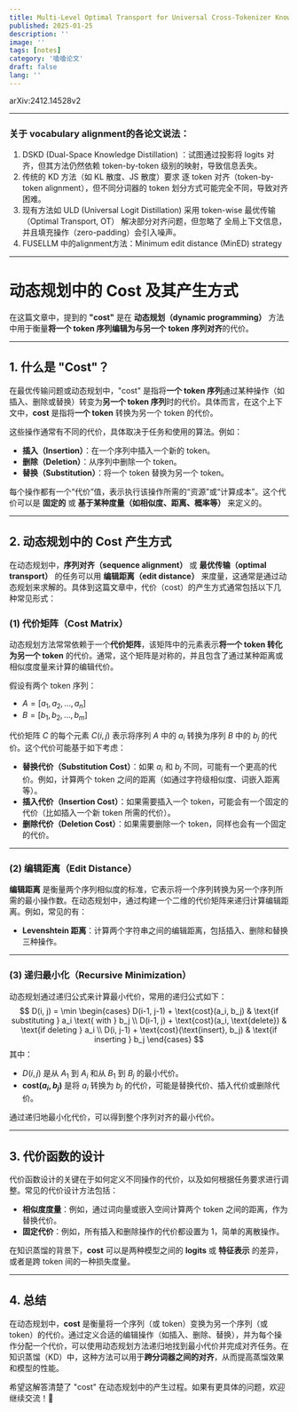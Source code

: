 ```yaml
---
title: Multi-Level Optimal Transport for Universal Cross-Tokenizer Knowledge Distillation on Language Models
published: 2025-01-25
description: ''
image: ''
tags: [notes]
category: '嗑嗑论文'
draft: false
lang: ''
---
```

arXiv:2412.14528v2

---

### 关于 vocabulary alignment的各论文说法：
1. DSKD (Dual-Space Knowledge Distillation) ：试图通过投影将 logits 对齐，但其方法仍然依赖 token-by-token 级别的映射，导致信息丢失。
2. 传统的 KD 方法（如 KL 散度、JS 散度）要求 逐 token 对齐（token-by-token alignment），但不同分词器的 token 划分方式可能完全不同，导致对齐困难。
3. 现有方法如 ULD (Universal Logit Distillation) 采用 token-wise 最优传输（Optimal Transport, OT） 解决部分对齐问题，但忽略了 全局上下文信息，并且填充操作（zero-padding）会引入噪声。
4. FUSELLM 中的alignment方法：Minimum edit distance (MinED) strategy

---




# **动态规划中的 Cost 及其产生方式**

在这篇文章中，提到的 **"cost"** 是在 **动态规划（dynamic programming）** 方法中用于衡量**将一个 token 序列编辑为与另一个 token 序列对齐**的代价。

---

## **1. 什么是 "Cost"？**

在最优传输问题或动态规划中，"cost" 是指将**一个 token 序列**通过某种操作（如插入、删除或替换）转变为**另一个 token 序列**时的代价。具体而言，在这个上下文中，**cost** 是指将**一个 token** 转换为另一个 token 的代价。

这些操作通常有不同的代价，具体取决于任务和使用的算法。例如：
- **插入（Insertion）**：在一个序列中插入一个新的 token。
- **删除（Deletion）**：从序列中删除一个 token。
- **替换（Substitution）**：将一个 token 替换为另一个 token。

每个操作都有一个“代价”值，表示执行该操作所需的“资源”或“计算成本”。这个代价可以是 **固定的** 或 **基于某种度量（如相似度、距离、概率等）** 来定义的。

---

## **2. 动态规划中的 Cost 产生方式**

在动态规划中，**序列对齐（sequence alignment）** 或 **最优传输（optimal transport）** 的任务可以用 **编辑距离（edit distance）** 来度量，这通常是通过动态规划来求解的。具体到这篇文章中，代价（cost）的产生方式通常包括以下几种常见形式：

### **(1) 代价矩阵（Cost Matrix）**
动态规划方法常常依赖于一个**代价矩阵**，该矩阵中的元素表示**将一个 token 转化为另一个 token** 的代价。通常，这个矩阵是对称的，并且包含了通过某种距离或相似度度量来计算的编辑代价。

假设有两个 token 序列：
- $A = [a_1, a_2, ..., a_n]$
- $B = [b_1, b_2, ..., b_m]$

代价矩阵 $C$ 的每个元素 $C(i, j)$ 表示将序列 $A$ 中的 $a_i$ 转换为序列 $B$ 中的 $b_j$ 的代价。这个代价可能基于如下考虑：
- **替换代价（Substitution Cost）**：如果 $a_i$ 和 $b_j$ 不同，可能有一个更高的代价。例如，计算两个 token 之间的距离（如通过字符级相似度、词嵌入距离等）。
- **插入代价（Insertion Cost）**：如果需要插入一个 token，可能会有一个固定的代价（比如插入一个新 token 所需的代价）。
- **删除代价（Deletion Cost）**：如果需要删除一个 token，同样也会有一个固定的代价。

---

### **(2) 编辑距离（Edit Distance）**
**编辑距离** 是衡量两个序列相似度的标准，它表示将一个序列转换为另一个序列所需的最小操作数。在动态规划中，通过构建一个二维的代价矩阵来递归计算编辑距离。例如，常见的有：
- **Levenshtein 距离**：计算两个字符串之间的编辑距离，包括插入、删除和替换三种操作。

---

### **(3) 递归最小化（Recursive Minimization）**
动态规划通过递归公式来计算最小代价，常用的递归公式如下：
$$
D(i, j) = \min \begin{cases}
D(i-1, j-1) + \text{cost}(a_i, b_j) & \text{if substituting } a_i \text{ with } b_j \\
D(i-1, j) + \text{cost}(a_i, \text{delete}) & \text{if deleting } a_i \\
D(i, j-1) + \text{cost}(\text{insert}, b_j) & \text{if inserting } b_j
\end{cases}
$$
其中：
- $D(i, j)$ 是从 $A_1$ 到 $A_i$ 和从 $B_1$ 到 $B_j$ 的最小代价。
- **cost$(a_i, b_j)$** 是将 $a_i$ 转换为 $b_j$ 的代价，可能是替换代价、插入代价或删除代价。

通过递归地最小化代价，可以得到整个序列对齐的最小代价。

---

## **3. 代价函数的设计**
代价函数设计的关键在于如何定义不同操作的代价，以及如何根据任务要求进行调整。常见的代价设计方法包括：
- **相似度度量**：例如，通过词向量或嵌入空间计算两个 token 之间的距离，作为替换代价。
- **固定代价**：例如，所有插入和删除操作的代价都设置为 1，简单的离散操作。

在知识蒸馏的背景下，**cost** 可以是两种模型之间的 **logits** 或 **特征表示** 的差异，或者是跨 token 间的一种损失度量。

---

## **4. 总结**
在动态规划中，**cost** 是衡量将一个序列（或 token）变换为另一个序列（或 token）的代价。通过定义合适的编辑操作（如插入、删除、替换），并为每个操作分配一个代价，可以使用动态规划方法递归地找到最小代价并完成对齐任务。在知识蒸馏（KD）中，这种方法可以用于**跨分词器之间的对齐**，从而提高蒸馏效果和模型的性能。

希望这解答清楚了 "cost" 在动态规划中的产生过程。如果有更具体的问题，欢迎继续交流！🚀